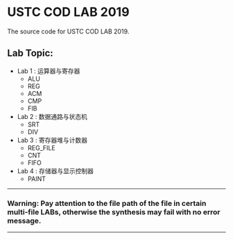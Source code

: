 # USTC COD LAB 2019

The source code for USTC COD LAB 2019.

## Lab Topic:
+ Lab 1 : 运算器与寄存器
  + ALU
  + REG
  + ACM
  + CMP
  + FIB
+ Lab 2 : 数据通路与状态机
  + SRT
  + DIV
+ Lab 3 : 寄存器堆与计数器
  + REG_FILE
  + CNT
  + FIFO
+ Lab 4 : 存储器与显示控制器
  + PAINT
  
***************************************************************************************************************************************** 
### Warning: Pay attention to the file path of the file in certain multi-file LABs, otherwise the synthesis may fail with no error message.
***************************************************************************************************************************************** 
